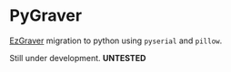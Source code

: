 # PyGraver

[EzGraver](https://github.com/camrein/EzGraver) migration to python using
`pyserial` and `pillow`.

Still under development. **UNTESTED**

